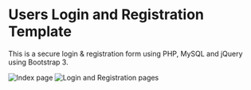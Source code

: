 # Users Login and Registration Template

This is a secure login & registration form using PHP, MySQL and jQuery using Bootstrap  3.


![Index page](https://github.com/laur1s/Registration-Template/blob/master/example/index.PNG)
![Login and Registration pages](https://github.com/laur1s/Registration-Template/blob/master/example/log_reg.png)
